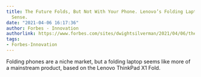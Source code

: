```yaml
---
title: The Future Folds, But Not With Your Phone. Lenovo’s Folding Laptop Makes More
  Sense.
date: "2021-04-06 16:17:36"
author: Forbes - Innovation
authorlink: https://www.forbes.com/sites/dwightsilverman/2021/04/06/the-future-folds-but-not-with-your-phone-lenovos-folding-laptop-makes-more-sense/
tags:
- Forbes-Innovation
---
```

Folding phones are a niche market, but a folding laptop seems like more of a mainstream product, based on the Lenovo ThinkPad X1 Fold.